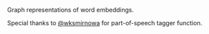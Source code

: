 Graph representations of word embeddings.    
  
Special thanks to [@wksmirnowa](https://github.com/wksmirnowa) for part-of-speech tagger function. 

